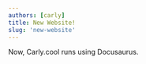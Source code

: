 ```yaml
---
authors: [carly]
title: New Website!
slug: 'new-website'
---
```


Now, Carly.cool runs using Docusaurus. 

